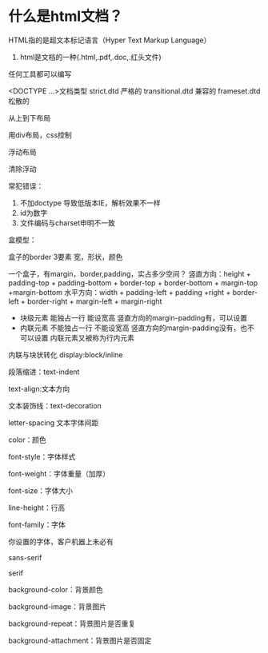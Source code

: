 # 什么是html文档？

HTML指的是超文本标记语言（Hyper Text Markup Language）

1. html是文档的一种(.html,.pdf,.doc,.红头文件)

任何工具都可以编写

<DOCTYPE ...>文档类型
strict.dtd 严格的 transitional.dtd 兼容的 frameset.dtd 松散的

从上到下布局

用div布局，css控制

浮动布局

清除浮动


常犯错误：
1. 不加doctype 导致低版本IE，解析效果不一样
2. id为数字
3. 文件编码与charset申明不一致

盒模型：

盒子的border 3要素 宽，形状，颜色

一个盒子，有margin，border,padding，实占多少空间？
竖直方向：height + padding-top + padding-bottom + border-top + border-bottom + margin-top +margin-bottom
水平方向：width + padding-left + padding +right + border-left + border-right + margin-left + margin-right

- 块级元素 能独占一行 能设宽高 竖直方向的margin-padding有，可以设置
- 内联元素 不能独占一行 不能设宽高 竖直方向的margin-padding没有，也不可以设置
内联元素又被称为行内元素

内联与块状转化
display:block/inline

段落缩进：text-indent

text-align:文本方向

文本装饰线：text-decoration

letter-spacing 文本字体间距

color：颜色

font-style：字体样式

font-weight：字体重量（加厚）

font-size：字体大小

line-height：行高

font-family：字体

你设置的字体，客户机器上未必有

sans-serif 

serif

background-color：背景颜色

background-image：背景图片

background-repeat：背景图片是否重复

background-attachment：背景图片是否固定